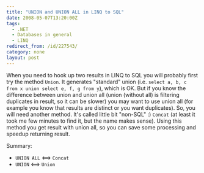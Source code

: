 ```yaml
---
title: "UNION and UNION ALL in LINQ to SQL"
date: 2008-05-07T13:20:00Z
tags:
  - .NET
  - Databases in general
  - LINQ
redirect_from: /id/227543/
category: none
layout: post
---
```

When you need to hook up two results in LINQ to SQL you will probably first try the method `Union`. It generates "standard" union (i.e. `select a, b, c from x union select e, f, g from y`), which is OK. But if you know the difference between union and union all (union (without all) is filtering duplicates in result, so it can be slower) you may want to use union all (for example you know that results are distinct or you want duplicates). So, you will need another method. It's called little bit "non-SQL" :) `Concat` (at least it took me few minutes to find it, but the name makes sense). Using this method you get result with union all, so you can save some processing and speedup returning result.

Summary: 
* `UNION ALL` <==> `Concat`
* `UNION` <==> `Union`
